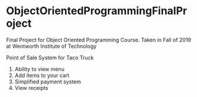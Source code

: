 # ObjectOrientedProgrammingFinalProject
Final Project for Object Oriented Programming Course. Taken in Fall of 2019 at Wentworth Institute of Technology


Point of Sale System for Taco Truck
1. Ability to view menu
2. Add items to your cart
3. Simplified payment system
4. View receipts
